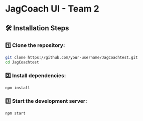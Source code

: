 #  JagCoach UI - Team 2

## 🛠 Installation Steps

### 1️⃣ Clone the repository:
```sh
git clone https://github.com/your-username/JagCoachtest.git
cd JagCoachtest
```

### 2️⃣ Install dependencies:
```sh
npm install
```

### 3️⃣ Start the development server:
```sh
npm start
```



